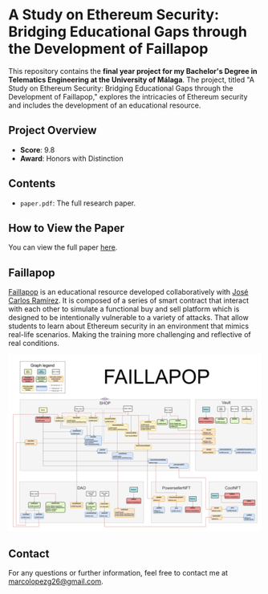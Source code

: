 # A Study on Ethereum Security: Bridging Educational Gaps through the Development of Faillapop

This repository contains the **final year project for my Bachelor's Degree in Telematics Engineering at the University of Málaga**. The project, titled "A Study on Ethereum Security: Bridging Educational Gaps through the Development of Faillapop," explores the intricacies of Ethereum security and includes the development of an educational resource.

## Project Overview
- **Score**: 9.8
- **Award**: Honors with Distinction

## Contents
- `paper.pdf`: The full research paper.

## How to View the Paper
You can view the full paper [here](./paper.pdf).

## Faillapop
[Faillapop](https://github.com/jcsec-security/faillapop) is an educational resource developed collaboratively with [José Carlos Ramírez](https://github.com/jcsec-security). It is composed of a series of smart contract that interact with each other to simulate a functional buy and sell platform which is designed to be intentionally vulnerable to a variety of attacks. That allow students to learn about Ethereum security in an environment that mimics real-life scenarios. Making the training more challenging and reflective of real conditions.

![Faillapop diagram](Faillapop_diagram_v3.svg)

## Contact
For any questions or further information, feel free to contact me at [marcolopezg26@gmail.com](mailto:your.email@example.com).
